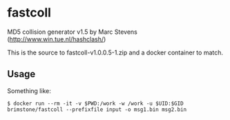 fastcoll
========

MD5 collision generator v1.5
by Marc Stevens (http://www.win.tue.nl/hashclash/)

This is the source to fastcoll-v1.0.0.5-1.zip and a docker container to match.

Usage
-----

Something like:
```
$ docker run --rm -it -v $PWD:/work -w /work -u $UID:$GID brimstone/fastcoll --prefixfile input -o msg1.bin msg2.bin
```
